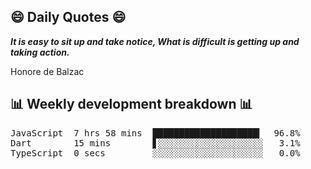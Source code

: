 ## 😄 Daily Quotes 😄

_**It is easy to sit up and take notice, What is difficult is getting up and taking action.**_

Honore de Balzac



## 📊 Weekly development breakdown 📊

<pre>JavaScript  7 hrs 58 mins  ████████████████████▎  96.8%
Dart        15 mins        ▋░░░░░░░░░░░░░░░░░░░░   3.1%
TypeScript  0 secs         ░░░░░░░░░░░░░░░░░░░░░   0.0%</pre>